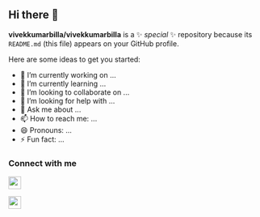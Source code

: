 ## Hi there 👋


**vivekkumarbilla/vivekkumarbilla** is a ✨ _special_ ✨ repository because its `README.md` (this file) appears on your GitHub profile.

Here are some ideas to get you started:

- 🔭 I’m currently working on ...
- 🌱 I’m currently learning ...
- 👯 I’m looking to collaborate on ...
- 🤔 I’m looking for help with ...
- 💬 Ask me about ...
- 📫 How to reach me: ...
- 😄 Pronouns: ...
- ⚡ Fun fact: ...

### Connect with me



[<img src="https://cdn-icons-png.flaticon.com/512/174/174857.png" width="25"/>](https://github.com/user/repository/subscription)

[<img src="https://www.kindpng.com/picc/m/128-1280187_github-logo-png-github-transparent-png.png" height="25"/>](https://github.com/vivekkumarbilla)
